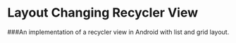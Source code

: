 # Layout Changing Recycler View


###An implementation of a recycler view in Android with list and grid layout.
